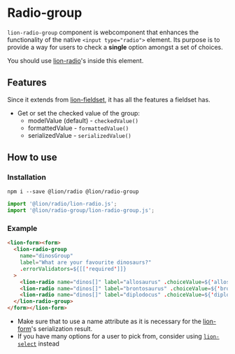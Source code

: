 # Radio-group

[//]: # 'AUTO INSERT HEADER PREPUBLISH'

`lion-radio-group` component is webcomponent that enhances the functionality of the native `<input type="radio">` element. Its purpose is to provide a way for users to check a **single** option amongst a set of choices.

You should use [lion-radio](../radio/)'s inside this element.

## Features
Since it extends from [lion-fieldset](../fieldset/), it has all the features a fieldset has.
- Get or set the checked value of the group:
  - modelValue (default) - `checkedValue()`
  - formattedValue - `formattedValue()`
  - serializedValue - `serializedValue()`

## How to use

### Installation
```
npm i --save @lion/radio @lion/radio-group
```

```js
import '@lion/radio/lion-radio.js';
import '@lion/radio-group/lion-radio-group.js';
```

### Example

```html
<lion-form><form>
  <lion-radio-group
    name="dinosGroup"
    label="What are your favourite dinosaurs?"
    .errorValidators=${[['required']]}
  >
    <lion-radio name="dinos[]" label="allosaurus" .choiceValue=${'allosaurus'}></lion-radio>
    <lion-radio name="dinos[]" label="brontosaurus" .choiceValue=${'brontosaurus'}></lion-radio>
    <lion-radio name="dinos[]" label="diplodocus" .choiceValue=${'diplodocus'} checked></lion-radio>
  </lion-radio-group>
</form></lion-form>
```

- Make sure that to use a name attribute as it is necessary for the [lion-form](../form)'s serialization result.
- If you have many options for a user to pick from, consider using [`lion-select`](../select) instead
